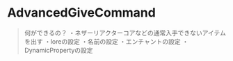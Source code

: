 # AdvancedGiveCommand

> 何ができるの？
・ネザーリアクターコアなどの通常入手できないアイテムを出す
・loreの設定
・名前の設定
・エンチャントの設定
・DynamicPropertyの設定
